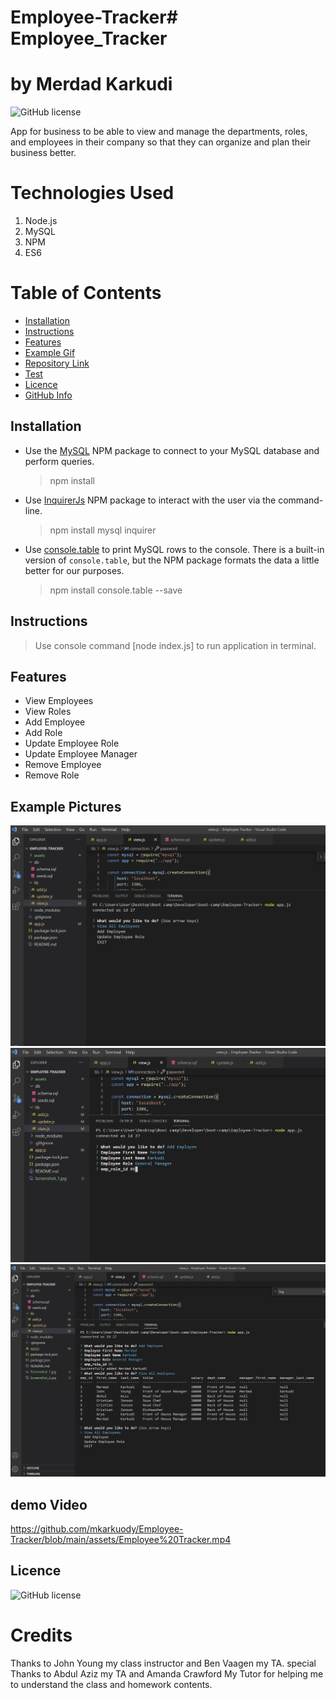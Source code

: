 # Employee-Tracker# Employee_Tracker
# by Merdad Karkudi
![GitHub license](https://img.shields.io/badge/mkarkuody-green)

App for business to be able to view and manage the departments, roles, and employees in their company so that they can organize and plan their business better.

# Technologies Used
1. Node.js
2. MySQL
3. NPM
4. ES6

# Table of Contents

- [Installation](#installation)
- [Instructions](#instructions)
- [Features](#features)
- [Example Gif](#example-gif)
- [Repository Link](#Repository)
- [Test](#Test)
- [Licence](#Licence)
- [GitHub Info](#GitHub)

## Installation

- Use the [MySQL](https://www.npmjs.com/package/mysql) NPM package to connect to your MySQL database and perform queries.

  > npm install

- Use [InquirerJs](https://www.npmjs.com/package/inquirer/v/0.2.3) NPM package to interact with the user via the command-line.

  > npm install mysql inquirer

- Use [console.table](https://www.npmjs.com/package/console.table) to print MySQL rows to the console. There is a built-in version of `console.table`, but the NPM package formats the data a little better for our purposes.
  > npm install console.table --save

## Instructions

> Use console command [node index.js] to run application in terminal.

## Features

- View Employees
- View Roles
- Add Employee
- Add Role
- Update Employee Role
- Update Employee Manager
- Remove Employee
- Remove Role

## Example Pictures

<img src="Screenshot_1.jpg">
<img src="Screenshot_2.jpg">
<img src="Screenshot_3.jpg">

## demo Video
https://github.com/mkarkuody/Employee-Tracker/blob/main/assets/Employee%20Tracker.mp4


## Licence

![GitHub license](https://img.shields.io/badge/license-MIT-blue.svg)
# Credits
 Thanks to John Young my class instructor and Ben Vaagen my TA. special Thanks to Abdul Aziz my TA and Amanda Crawford My Tutor for helping me to understand the class and homework contents.
